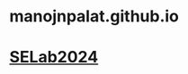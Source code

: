 # manojnpalat.github.io
# [SELab2024](https://github.com/manojnpalat/manojnpalat.github.io/tree/main/selab2024)

